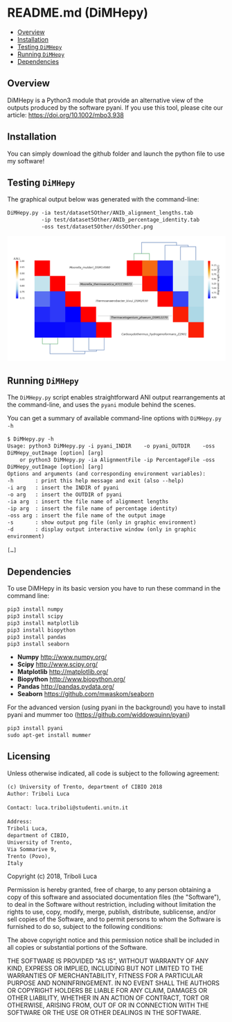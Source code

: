 # README.md (DiMHepy)

<!-- TOC -->
- [Overview](#overview)
- [Installation](#installation)
- [Testing `DiMHepy`](#testing-dimhepy)
- [Running `DiMHepy`](#running-dimhepy)
- [Dependencies](#dependencies)

<!-- TOC -->

## Overview
DiMHepy is a Python3 module that provide an alternative view of the outputs produced by the software pyani.
If you use this tool, please cite our article: https://doi.org/10.1002/mbo3.938

## Installation

You can simply download the github folder and launch the python file to use my software!

## Testing `DiMHepy`

The graphical output below was generated with the command-line:

```
DiMHepy.py -ia test/dataset5Other/ANIb_alignment_lengths.tab 
           -ip test/dataset5Other/ANIb_percentage_identity.tab 
           -oss test/dataset5Other/ds5Other.png
```
![5 genomes analysis test data](test/dataset5Other/dataset5Other.png "5 genomes analysis")

## Running `DiMHepy`

The `DiMHepy.py` script enables straightforward ANI output rearrangements at the command-line, and uses the `pyani` module behind the scenes.

You can get a summary of available command-line options with `DiMHepy.py -h`

```
$ DiMHepy.py -h
Usage: python3 DiMHepy.py -i pyani_INDIR    -o pyani_OUTDIR    -oss DiMHepy_outImage [option] [arg]
    or python3 DiMHepy.py -ia AlignmentFile -ip PercentageFile -oss DiMHepy_outImage [option] [arg]
Options and arguments (and corresponding environment variables):
-h       : print this help message and exit (also --help)
-i arg   : insert the INDIR of pyani
-o arg   : insert the OUTDIR of pyani
-ia arg  : insert the file name of alignment lengths
-ip arg  : insert the file name of percentage identity)
-oss arg : insert the file name of the output image
-s       : show output png file (only in graphic environment)
-d       : display output interactive window (only in graphic environment)

[…]
```

## Dependencies

To use DiMHepy in its basic version you have to run these command in the command line:
```
pip3 install numpy
pip3 install scipy
pip3 install matplotlib
pip3 install biopython
pip3 install pandas
pip3 install seaborn
```
* **Numpy** http://www.numpy.org/
* **Scipy** http://www.scipy.org/
* **Matplotlib** http://matplotlib.org/
* **Biopython** http://www.biopython.org/
* **Pandas** http://pandas.pydata.org/
* **Seaborn** https://github.com/mwaskom/seaborn

For the advanced version (using pyani in the background) you have to install pyani and mummer too (https://github.com/widdowquinn/pyani)
```
pip3 install pyani
sudo apt-get install mummer
```

## Licensing

Unless otherwise indicated, all code is subject to the following agreement:

    (c) University of Trento, department of CIBIO 2018
    Author: Triboli Luca

    Contact: luca.triboli@studenti.unitn.it

    Address: 
    Triboli Luca,
    department of CIBIO,
    University of Trento,
    Via Sommarive 9,
    Trento (Povo),
    Italy

Copyright (c) 2018, Triboli Luca

Permission is hereby granted, free of charge, to any person obtaining a copy
of this software and associated documentation files (the "Software"), to deal
in the Software without restriction, including without limitation the rights
to use, copy, modify, merge, publish, distribute, sublicense, and/or sell
copies of the Software, and to permit persons to whom the Software is
furnished to do so, subject to the following conditions:

The above copyright notice and this permission notice shall be included in
all copies or substantial portions of the Software.

THE SOFTWARE IS PROVIDED "AS IS", WITHOUT WARRANTY OF ANY KIND, EXPRESS OR
IMPLIED, INCLUDING BUT NOT LIMITED TO THE WARRANTIES OF MERCHANTABILITY,
FITNESS FOR A PARTICULAR PURPOSE AND NONINFRINGEMENT. IN NO EVENT SHALL THE
AUTHORS OR COPYRIGHT HOLDERS BE LIABLE FOR ANY CLAIM, DAMAGES OR OTHER
LIABILITY, WHETHER IN AN ACTION OF CONTRACT, TORT OR OTHERWISE, ARISING FROM,
OUT OF OR IN CONNECTION WITH THE SOFTWARE OR THE USE OR OTHER DEALINGS IN
THE SOFTWARE.


